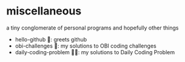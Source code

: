 # miscellaneous
a tiny conglomerate of personal programs and hopefully other things

* hello-github 👋: greets github
* obi-challenges 🥇: my solutions to OBI coding challenges
* daily-coding-problem 👨‍💻: my solutions to Daily Coding Problem 